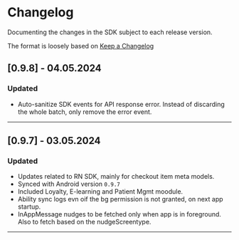 # Changelog

Documenting the changes in the SDK subject to each release version.

The format is loosely based on [Keep a Changelog](https://keepachangelog.com/en/1.0.0/)


## **[0.9.8]  - 04.05.2024**

### **Updated**
- Auto-sanitize SDK events for API response error. Instead of discarding the whole batch, only remove the error event.
                                                  

----


## **[0.9.7]  - 03.05.2024**

### **Updated**
- Updates related to RN SDK, mainly for checkout item meta models.
- Synced with Android version `0.9.7`
- Included Loyalty, E-learning and Patient Mgmt moodule.
- Ability sync logs evn oif the bg permission is not granted, on next app startup.
- InAppMessage nudges to be fetched only when app is in foreground. Also to fetch based on the nudgeScreentype.
                                                  

----
